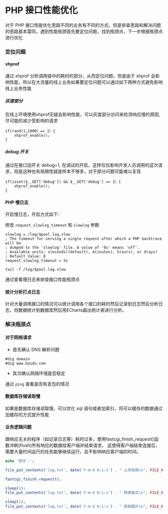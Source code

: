 # PHP 接口性能优化

对于 PHP 接口性能优化思路不同的业务有不同的方式，但是排查思路和解决问题的思路基本雷同，遇到性能瓶颈首先要定位问题，找到瓶颈点，下一步根据瓶颈点进行优化

### 定位问题

#### xhprof

通过 xhprof 分析调用链中的耗时的部分，从而定位问题，但是由于 xhprof 会影响性能，所以在大流量的线上业务如果要定位问题可以通过如下两种方式避免影响线上业务性能

##### 灰度部分

在线上环境使用xhprof无疑会影响性能，可以灰度部分访问来检测响应慢的原因, 尽可能的减少受影响的请求

```
if(rand(1,1000）== 1）{
    xhprof_enable();  
} 
```

##### debug 开关

通过在接口加开关 debug=1, 在调试的开启，这样仅仅影响开发人员调用的这次请求，但是这种也有局限性就是样本不够多，对于部分问题可能难以复现

```
if(isset($__GET['debug']) && $__GET['debug'] == 1）{
    xhprof_enable();  
} 
```

#### PHP 慢日志

开启慢日志，开启方式如下:

修改 `request_slowlog_timeout` 和 `slowlog` 参数

```
slowlog = /log/$pool.log.slow
; The timeout for serving a single request after which a PHP backtrace will be
; dumped to the 'slowlog' file. A value of '0s' means 'off'.
; Available units: s(econds)(default), m(inutes), h(ours), or d(ays)
; Default Value: 0
request_slowlog_timeout = 5s
```

```
tail -f /log/$pool.log.slow
```

通过查看慢日志来排查接口性能瓶颈点

#### 统计分析打点日志

针对大量调用接口的情况可以统计调用各个接口的耗时然后记录到日志然后分析日志，将数据统计到数据库然后用ECharts画出统计表进行分析。

### 解决瓶颈点

#### 对于网络请求

- 首先确认 DNS 解析问题

```
#dig domain
#dig www.baidu.com
```

- 其次确认网络环境是否稳定

通过 `ping` 查看是否有丢包的情况

#### 数据库存储读取慢

如果是数据库存储读取慢，可以优化 sql 语句或者加索引，将可以缓存的数据通过加缓存的方式提升性能

#### 业务逻辑问题

跟响应无关的程序（如记录日志等）耗时过多，使用fastcgi_finish_request()函数冲刷(flush)所有响应的数据给客户端并结束请求， 这使得客户端结束连接后，需要大量时间运行的任务能够继续运行，且不影响响应客户端的时间。

```php
echo '例子：';

file_put_contents('log.txt', date('Y-m-d H:i:s') . " 上传视频\n", FILE_APPEND);

fastcgi_finish_request();

sleep(1);
file_put_contents('log.txt', date('Y-m-d H:i:s') . " 转换格式\n", FILE_APPEND);

sleep(1);
file_put_contents('log.txt', date('Y-m-d H:i:s') . " 提取图片\n", FILE_APPEND);

```


